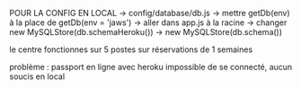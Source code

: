 POUR LA CONFIG EN LOCAL
    -> config/database/db.js
      -> mettre getDb(env) à la place de getDb(env = 'jaws')
        -> aller dans app.js à la racine
          -> changer new MySQLStore(db.schemaHeroku())
            -> new MySQLStore(db.schema())


le centre fonctionnes sur 5 postes sur réservations de 1 semaines

problème : passport en ligne avec heroku impossible de se connecté, aucun soucis en local